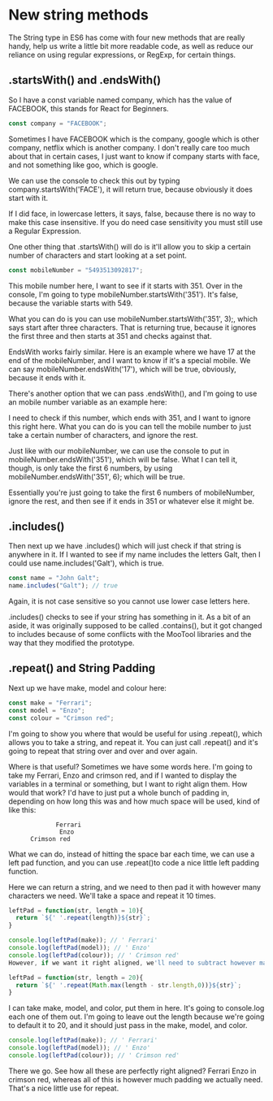 # New string methods

The String type in ES6 has come with four new methods that are really handy, help us write a little bit more readable code, as well as reduce our reliance on using regular expressions, or RegExp, for certain things.

## .startsWith() and .endsWith()

So I have a const variable named company, which has the value of FACEBOOK, this stands for React for Beginners.

```js
const company = "FACEBOOK";
```

Sometimes I have FACEBOOK which is the company, google which is other company, netflix which is another company. I don't really care too much about that in certain cases, I just want to know if company starts with face, and not something like goo, which is google.

We can use the console to check this out by typing company.startsWith('FACE'), it will return true, because obviously it does start with it.

If I did face, in lowercase letters, it says, false, because there is no way to make this case insensitive. If you do need case sensitivity you must still use a Regular Expression.

One other thing that .startsWith() will do is it'll allow you to skip a certain number of characters and start looking at a set point.

```js
const mobileNumber = "5493513092817";
```

This mobile number here, I want to see if it starts with 351. Over in the console, I'm going to type mobileNumber.startsWith('351'). It's false, because the variable starts with 549.

What you can do is you can use mobileNumber.startsWith('351', 3);, which says start after three characters. That is returning true, because it ignores the first three and then starts at 351 and checks against that.

EndsWith works fairly similar. Here is an example where we have 17 at the end of the mobileNumber, and I want to know if it's a special mobile. We can say mobileNumber.endsWith('17'), which will be true, obviously, because it ends with it.

There's another option that we can pass .endsWith(), and I'm going to use an mobile number variable as an example here:

I need to check if this number, which ends with 351, and I want to ignore this right here. What you can do is you can tell the mobile number to just take a certain number of characters, and ignore the rest.

Just like with our mobileNumber, we can use the console to put in mobileNumber.endsWith('351'), which will be false. What I can tell it, though, is only take the first 6 numbers, by using mobileNumber.endsWith('351', 6); which will be true.

Essentially you're just going to take the first 6 numbers of mobileNumber, ignore the rest, and then see if it ends in 351 or whatever else it might be.

## .includes()

Then next up we have .includes() which will just check if that string is anywhere in it. If I wanted to see if my name includes the letters Galt, then I could use name.includes('Galt'), which is true.

```js
const name = "John Galt";
name.includes("Galt"); // true
```

Again, it is not case sensitive so you cannot use lower case letters here.

.includes() checks to see if your string has something in it. As a bit of an aside, it was originally supposed to be called .contains(), but it got changed to includes because of some conflicts with the MooTool libraries and the way that they modified the prototype.

## .repeat() and String Padding

Next up we have make, model and colour here:

```js
const make = "Ferrari";
const model = "Enzo";
const colour = "Crimson red";
```

I'm going to show you where that would be useful for using .repeat(), which allows you to take a string, and repeat it. You can just call .repeat() and it's going to repeat that string over and over and over again.

Where is that useful? Sometimes we have some words here. I'm going to take my Ferrari, Enzo and crimson red, and if I wanted to display the variables in a terminal or something, but I want to right align them. How would that work? I'd have to just put a whole bunch of padding in, depending on how long this was and how much space will be used, kind of like this:

                 Ferrari
                  Enzo
          Crimson red

What we can do, instead of hitting the space bar each time, we can use a left pad function, and you can use .repeat()to code a nice little left padding function.

Here we can return a string, and we need to then pad it with however many characters we need. We'll take a space and repeat it 10 times.

```js
leftPad = function(str, length = 10){
  return `${' '.repeat(length)}${str}`;
}

console.log(leftPad(make)); // ' Ferrari'
console.log(leftPad(model)); // ' Enzo'
console.log(leftPad(colour)); // ' Crimson red'
However, if we want it right aligned, we'll need to subtract however many characters are in the string, so we subtract str.length here before we return the actual string itself in \${str};

leftPad = function(str, length = 20){
  return `${' '.repeat(Math.max(length - str.length,0))}${str}`;
}
```

I can take make, model, and color, put them in here. It's going to console.log each one of them out. I'm going to leave out the length because we're going to default it to 20, and it should just pass in the make, model, and color.

```js
console.log(leftPad(make)); // ' Ferrari'
console.log(leftPad(model)); // ' Enzo'
console.log(leftPad(colour)); // ' Crimson red'
```

There we go. See how all these are perfectly right aligned? Ferrari Enzo in crimson red, whereas all of this is however much padding we actually need. That's a nice little use for repeat.
